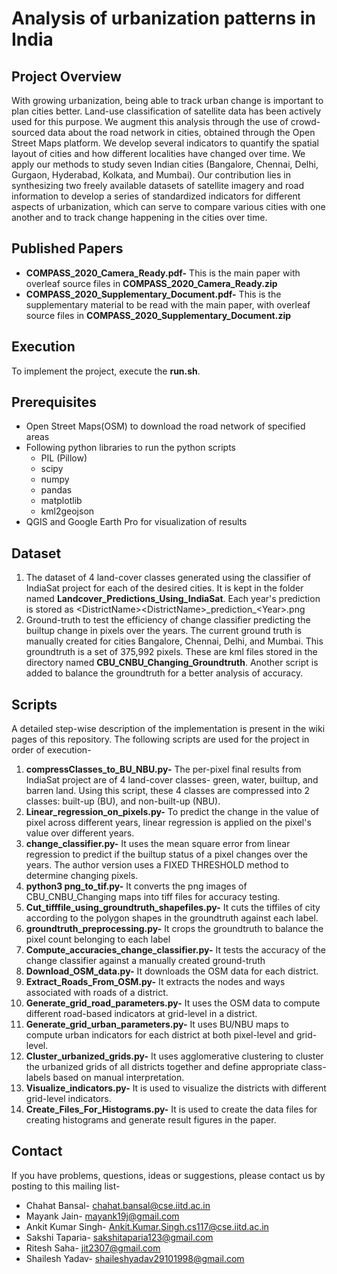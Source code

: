 # Analysis of urbanization patterns in India

## Project Overview
With growing urbanization, being able to track urban change is important to plan cities better. Land-use classification of satellite data has been actively used for this purpose. We augment this analysis through the use of crowd-sourced data about the road network in cities, obtained through the Open Street Maps platform. We develop several indicators to quantify the spatial layout of cities and how different localities have changed over time. We apply our methods to study seven Indian cities (Bangalore, Chennai, Delhi, Gurgaon, Hyderabad, Kolkata, and Mumbai). Our contribution lies in synthesizing two freely available datasets of satellite imagery and road information to develop a series of standardized indicators for different aspects of urbanization, which can serve to compare various cities with one another and to track change happening in the cities over time.

## Published Papers
* **COMPASS_2020_Camera_Ready.pdf-** This is the main paper with overleaf source files in **COMPASS_2020_Camera_Ready.zip**
* **COMPASS_2020_Supplementary_Document.pdf-** This is the supplementary material to be read with the main paper, with overleaf source files in **COMPASS_2020_Supplementary_Document.zip**

## Execution
To implement the project, execute the **run.sh**.

## Prerequisites
* Open Street Maps(OSM) to download the road network of specified areas
* Following python libraries to run the python scripts
    * PIL (Pillow)
    * scipy
    * numpy
    * pandas
    * matplotlib
    * kml2geojson
* QGIS and Google Earth Pro for visualization of results

## Dataset
1) The dataset of 4 land-cover classes generated using the classifier of IndiaSat project for each of the desired cities. It is kept in the folder named **Landcover\_Predictions\_Using\_IndiaSat**. Each year's prediction is stored as &lt;DistrictName&gt;\<DistrictName&gt;\_prediction\_&lt;Year&gt;.png
2) Ground-truth to test the efficiency of change classifier predicting the builtup change in pixels over the years. The current ground truth is manually created for cities Bangalore, Chennai, Delhi, and Mumbai. This groundtruth is a set of 375,992 pixels. These are kml files stored in the directory named **CBU\_CNBU\_Changing\_Groundtruth**. Another script is added to balance the groundtruth for a better analysis of accuracy.

## Scripts
A detailed step-wise description of the implementation is present in the wiki pages of this repository. The following scripts are used for the project in order of execution-
1) **compressClasses_to_BU_NBU.py-**  The per-pixel final results from IndiaSat project are of 4 land-cover classes- green, water, builtup, and barren land. Using this script, these 4 classes are compressed into 2 classes: built-up (BU), and non-built-up (NBU).
2) **Linear_regression_on_pixels.py-** To predict the change in the value of pixel across different years, linear regression is applied on the pixel's value over different years.
3) **change_classifier.py-** It uses the mean square error from linear regression to predict if the builtup status of a pixel changes over the years. The author version uses a FIXED THRESHOLD method to determine changing pixels.
4) **python3 png_to_tif.py-** It converts the png images of CBU_CNBU_Changing maps into tiff files for accuracy testing.
5) **Cut_tifffile_using_groundtruth_shapefiles.py-** It cuts the tiffiles of city according to the polygon shapes in the groundtruth against each label.
6) **groundtruth_preprocessing.py-** It crops the groundtruth to balance the pixel count belonging to each label
7) **Compute_accuracies_change_classifier.py-** It tests the accuracy of the change classifier against a manually created ground-truth
5) **Download_OSM_data.py-** It downloads the OSM data for each district.
6) **Extract_Roads_From_OSM.py-** It extracts the nodes and ways associated with roads of a district.
7) **Generate_grid_road_parameters.py-** It uses the OSM data to compute different road-based indicators at grid-level in a district.
8) **Generate_grid_urban_parameters.py-** It uses BU/NBU maps to compute urban indicators for each district at both pixel-level and grid-level.
9) **Cluster_urbanized_grids.py-** It uses agglomerative clustering to cluster the urbanized grids of all districts together and define appropriate class-labels based on manual interpretation.
10) **Visualize_indicators.py-** It is used to visualize the districts with different grid-level indicators.
11) **Create_Files_For_Histograms.py-** It is used to create the data files for creating histograms and generate result figures in the paper.


## Contact
If you have problems, questions, ideas or suggestions, please contact us by posting to this mailing list-
* Chahat Bansal- chahat.bansal@cse.iitd.ac.in
* Mayank Jain- mayank19j@gmail.com
* Ankit Kumar Singh- Ankit.Kumar.Singh.cs117@cse.iitd.ac.in 
* Sakshi Taparia- sakshitaparia123@gmail.com
* Ritesh Saha- jit2307@gmail.com
* Shailesh Yadav- shaileshyadav29101998@gmail.com



